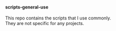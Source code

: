 #### scripts-general-use
This repo contains the scripts that I use commonly.  
They are not specific for any projects. 

